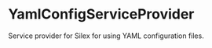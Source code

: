 YamlConfigServiceProvider
=========================

Service provider for Silex for using YAML configuration files.

